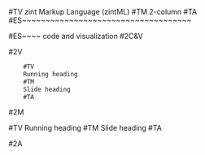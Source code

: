 #TV
zint Markup Language (zintML)
#TM
2-column
#TA
#ES~~~~~~~~~~~~~~~~~~~~~~~~~~~~~~~~~~~~


#ES~~~~ code and visualization
#2C&V

#2V

```html
    #TV
    Running heading
    #TM
    Slide heading
    #TA
```

#2M

#TV
Running heading
#TM
Slide heading
#TA

#2A



